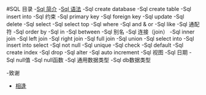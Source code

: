 #SQL 目录
-[Sql 简介](notes/SQL-introduction.md)
-[Sql 语法](notes/SQL-databaseSyntax.md)
-Sql create database
-Sql create table
-Sql insert into
-Sql 约束
-Sql primary key
-Sql foreign key
-Sql update
-Sql delete
-Sql select
-Sql select top
-Sql where
-Sql and & or
-Sql like
-Sql 通配符
-Sql order by
-Sql in
-Sql between
-Sql 别名
-Sql 连接（join）
-Sql inner join
-Sql left join
-Sql right join
-Sql full join
-Sql union
-Sql select into
-Sql insert into select
-Sql not null
-Sql unique
-Sql check
-Sql default
-Sql create index
-Sql drop
-Sql alter
-Sql auto increment
-Sql 视图
-Sql 日期
-Sql null值
-Sql null函数
-Sql 通用数据类型
-Sql db数据类型



-致谢
- [相逢](http://www.xiangjunhong.com)
